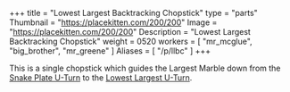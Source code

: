 +++
title = "Lowest Largest Backtracking Chopstick"
type = "parts"
Thumbnail = "https://placekitten.com/200/200"
Image = "https://placekitten.com/200/200"
Description = "Lowest Largest Backtracking Chopstick"
weight = 0520
workers = [
    "mr_mcglue",
    "big_brother",
    "mr_greene"
]
Aliases = [
    "/p/llbc"
]
+++

This is a single chopstick which guides the Largest Marble down from the [Snake Plate U-Turn](/p/sput) to the [Lowest Largest U-Turn](/p/llut).

